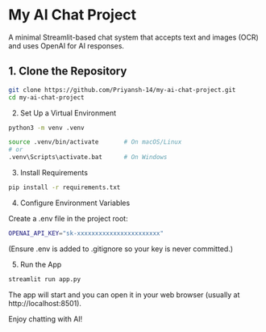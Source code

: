 # My AI Chat Project

A minimal Streamlit-based chat system that accepts text and images (OCR) and uses OpenAI for AI responses.

## 1. Clone the Repository

```bash
git clone https://github.com/Priyansh-14/my-ai-chat-project.git
cd my-ai-chat-project
```

2. Set Up a Virtual Environment

```bash
python3 -m venv .venv

source .venv/bin/activate       # On macOS/Linux
# or
.venv\Scripts\activate.bat      # On Windows
```

3. Install Requirements

```bash
pip install -r requirements.txt
```

4. Configure Environment Variables

Create a .env file in the project root:

```bash
OPENAI_API_KEY="sk-xxxxxxxxxxxxxxxxxxxxxxx"
```

(Ensure .env is added to .gitignore so your key is never committed.)

5. Run the App

```bash
streamlit run app.py
```

The app will start and you can open it in your web browser (usually at http://localhost:8501).

Enjoy chatting with AI!
